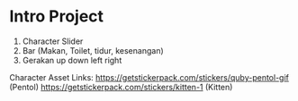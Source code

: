 # Intro Project
1. Character Slider
2. Bar (Makan, Toilet, tidur, kesenangan)
3. Gerakan up down left right


Character Asset Links:
https://getstickerpack.com/stickers/quby-pentol-gif (Pentol)
https://getstickerpack.com/stickers/kitten-1 (Kitten)
